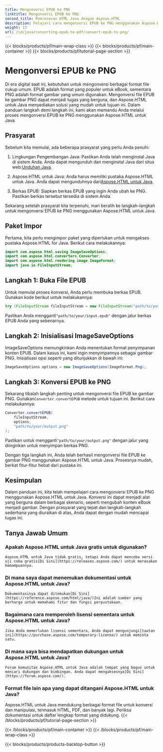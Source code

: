 ```yaml
---
title: Mengonversi EPUB ke PNG
linktitle: Mengonversi EPUB ke PNG
second_title: Pemrosesan HTML Java dengan Aspose.HTML
description: Pelajari cara mengonversi EPUB ke PNG menggunakan Aspose.HTML untuk Java. Ikuti panduan langkah demi langkah kami dan buat konten eBook Anda menarik secara visual.
weight: 13
url: /id/java/converting-epub-to-pdf/convert-epub-to-png/
---
```


{{< blocks/products/pf/main-wrap-class >}}
{{< blocks/products/pf/main-container >}}
{{< blocks/products/pf/tutorial-page-section >}}

# Mengonversi EPUB ke PNG


Di era digital saat ini, kebutuhan untuk mengonversi berbagai format file cukup umum. EPUB adalah format yang populer untuk eBook, sementara PNG adalah format gambar yang umum digunakan. Mengonversi file EPUB ke gambar PNG dapat menjadi tugas yang berguna, dan Aspose.HTML untuk Java menyediakan solusi yang mudah untuk tujuan ini. Dalam panduan langkah demi langkah ini, kami akan memandu Anda melalui proses mengonversi EPUB ke PNG menggunakan Aspose.HTML untuk Java.

## Prasyarat

Sebelum kita memulai, ada beberapa prasyarat yang perlu Anda penuhi:

1.  Lingkungan Pengembangan Java: Pastikan Anda telah menginstal Java di sistem Anda. Anda dapat mengunduh dan menginstal Java dari situs web:[Unduhan Java](https://www.oracle.com/java/technologies/javase-downloads.html).

2.  Aspose.HTML untuk Java: Anda harus memiliki pustaka Aspose.HTML untuk Java. Anda dapat mengunduhnya dari[Aspose.HTML untuk Java](https://releases.aspose.com/html/java/).

3. Berkas EPUB: Siapkan berkas EPUB yang ingin Anda ubah ke PNG. Pastikan berkas tersebut tersedia di sistem Anda.

Sekarang setelah prasyarat kita terpenuhi, mari beralih ke langkah-langkah untuk mengonversi EPUB ke PNG menggunakan Aspose.HTML untuk Java.

## Paket Impor

Pertama, kita perlu mengimpor paket yang diperlukan untuk mengakses pustaka Aspose.HTML for Java. Berikut cara melakukannya:

```java
import com.aspose.html.saving.ImageSaveOptions;
import com.aspose.html.converters.Converter;
import com.aspose.html.rendering.image.ImageFormat;
import java.io.FileInputStream;
```

## Langkah 1: Buka File EPUB

Untuk memulai proses konversi, Anda perlu membuka berkas EPUB. Gunakan kode berikut untuk melakukannya:

```java
try (FileInputStream fileInputStream = new FileInputStream("path/to/your/input.epub")) {
```

 Pastikan Anda mengganti`"path/to/your/input.epub"` dengan jalur berkas EPUB Anda yang sebenarnya.

## Langkah 2: Inisialisasi ImageSaveOptions

ImageSaveOptions memungkinkan Anda menentukan format penyimpanan konten EPUB. Dalam kasus ini, kami ingin menyimpannya sebagai gambar PNG. Inisialisasi opsi seperti yang ditunjukkan di bawah ini:

```java
ImageSaveOptions options = new ImageSaveOptions(ImageFormat.Png);
```

## Langkah 3: Konversi EPUB ke PNG

 Sekarang tibalah langkah penting untuk mengonversi file EPUB ke gambar PNG. Gunakan`Converter.convertEPUB` metode untuk tujuan ini. Berikut cara melakukannya:

```java
Converter.convertEPUB(
    fileInputStream,
    options,
    "path/to/your/output.png"
);
```

 Pastikan untuk mengganti`"path/to/your/output.png"` dengan jalur yang diinginkan untuk menyimpan berkas PNG.

Dengan tiga langkah ini, Anda telah berhasil mengonversi file EPUB ke gambar PNG menggunakan Aspose.HTML untuk Java. Prosesnya mudah, berkat fitur-fitur hebat dari pustaka ini.

## Kesimpulan

Dalam panduan ini, kita telah mempelajari cara mengonversi EPUB ke PNG menggunakan Aspose.HTML untuk Java. Konversi ini dapat menjadi alat yang berguna dalam berbagai skenario, seperti mengubah konten eBook menjadi gambar. Dengan prasyarat yang tepat dan langkah-langkah sederhana yang diuraikan di atas, Anda dapat dengan mudah mencapai tugas ini.

## Tanya Jawab Umum

### Apakah Aspose.HTML untuk Java gratis untuk digunakan?
    Aspose.HTML untuk Java tidak gratis, tetapi Anda dapat mencoba versi uji coba gratis[Di Sini](https://releases.aspose.com/) untuk merasakan kemampuannya.

### Di mana saya dapat menemukan dokumentasi untuk Aspose.HTML untuk Java?
    Dokumentasinya dapat ditemukan[Di Sini](https://reference.aspose.com/html/java/)Ini adalah sumber yang berharga untuk memahami fitur dan fungsi perpustakaan.

### Bagaimana cara memperoleh lisensi sementara untuk Aspose.HTML untuk Java?
    Jika Anda memerlukan lisensi sementara, Anda dapat mengunjungi[tautan ini](https://purchase.aspose.com/temporary-license/) untuk meminta satu.

### Di mana saya bisa mendapatkan dukungan untuk Aspose.HTML untuk Java?
    Forum komunitas Aspose.HTML untuk Java adalah tempat yang bagus untuk mencari dukungan dan bimbingan. Anda dapat mengaksesnya[Di Sini](https://forum.aspose.com/).

### Format file lain apa yang dapat ditangani Aspose.HTML untuk Java?
   Aspose.HTML untuk Java mendukung berbagai format file untuk konversi dan manipulasi, termasuk HTML, PDF, dan banyak lagi. Periksa dokumentasi untuk daftar lengkap format yang didukung.
{{< /blocks/products/pf/tutorial-page-section >}}

{{< /blocks/products/pf/main-container >}}
{{< /blocks/products/pf/main-wrap-class >}}

{{< blocks/products/products-backtop-button >}}
